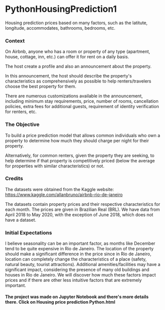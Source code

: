 # PythonHousingPrediction1
Housing prediction prices based on many factors, such as the latitute, longitude, accommodates, bathrooms, bedrooms, etc.

### Context
On Airbnb, anyone who has a room or property of any type (apartment, house, cottage, inn, etc.) can offer it for rent on a daily basis.

The host create a profile and also an announcement about the property.

In this announcement, the host should describe the property's characteristics as comprehensively as possible to help renters/travelers choose the best property for them.

There are numerous customizations available in the announcement, including minimum stay requirements, price, number of rooms, cancellation policies, extra fees for additional guests, requirement of identity verification for renters, etc.


### The Objective
To build a price prediction model that allows common individuals who own a property to determine how much they should charge per night for their property.

Alternatively, for common renters, given the property they are seeking, to help determine if that property is competitively priced (below the average for properties with similar characteristics) or not.

### Credits
The datasets were obtained from the Kaggle website: https://www.kaggle.com/allanbruno/airbnb-rio-de-janeiro

The datasets contain property prices and their respective characteristics for each month.
The prices are given in Brazilian Real (BRL).
We have data from April 2018 to May 2020, with the exception of June 2018, which does not have a dataset.
### Initial Expectations
I believe seasonality can be an important factor, as months like December tend to be quite expensive in Rio de Janeiro.
The location of the property should make a significant difference in the price since in Rio de Janeiro, location can completely change the characteristics of a place (safety, natural beauty, tourist attractions).
Additional amenities/facilities may have a significant impact, considering the presence of many old buildings and houses in Rio de Janeiro.
We will discover how much these factors impact prices and if there are other less intuitive factors that are extremely important.

#### The project was made on Jupyter Notebook and there's more details there. Click on Housing price prediction Python.html
